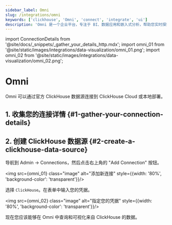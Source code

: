```yaml
---
sidebar_label: Omni
slug: /integrations/omni
keywords: ['clickhouse', 'Omni', 'connect', 'integrate', 'ui']
description: 'Omni 是一个企业平台，专注于 BI、数据应用和嵌入式分析，帮助您实时探索和分享洞察。'
---
```


import ConnectionDetails from '@site/docs/_snippets/_gather_your_details_http.mdx';
import omni_01 from '@site/static/images/integrations/data-visualization/omni_01.png';
import omni_02 from '@site/static/images/integrations/data-visualization/omni_02.png';


# Omni

Omni 可以通过官方 ClickHouse 数据源连接到 ClickHouse Cloud 或本地部署。

## 1. 收集您的连接详情 {#1-gather-your-connection-details}

<ConnectionDetails />

## 2. 创建 ClickHouse 数据源 {#2-create-a-clickhouse-data-source}

导航到 Admin -> Connections，然后点击右上角的 "Add Connection" 按钮。

<img src={omni_01} class="image" alt="添加新连接" style={{width: '80%', 'background-color': 'transparent'}}/>
<br/>

选择 `ClickHouse`。在表单中输入您的凭据。

<img src={omni_02} class="image" alt="指定您的凭据" style={{width: '80%', 'background-color': 'transparent'}}/>
<br/>

现在您应该能够在 Omni 中查询和可视化来自 ClickHouse 的数据。
